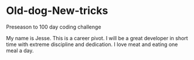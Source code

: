 # Old-dog-New-tricks
Preseason to 100 day coding challenge

My name is Jesse. This is a career pivot. I will be a great developer in short time with extreme discipline and dedication.
I love meat and eating one meal a day. 
